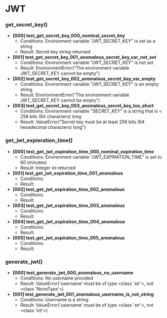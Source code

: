 # JWT

### get_secret_key()
- **[000] test_get_secret_key_000_nominal_secret_key**
    - Conditions: Environment variable "JWT_SECRET_KEY" is set as a string
    - Result: Secret key string returned
- **[001] test_get_secret_key_001_anomalous_secret_key_var_not_set**
    - Conditions: Environment variable "JWT_SECRET_KEY" is not set
    - Result: EnvironmentError("The environment variable JWT_SECRET_KEY cannot be empty")
- **[002] test_get_secret_key_002_anomalous_secret_key_var_empty**
    - Conditions: Environment variable "JWT_SECRET_KEY" is an empty string
    - Result: EnvironmentError("The environment variable JWT_SECRET_KEY cannot be empty")
- **[003] test_get_secret_key_003_anomalous_secret_key_too_short**
    - Conditions: Environment variable "SECRET_KEY" is a string that is < 256 bits (64 characters) long
    - Result: ValueError("Secret key must be at least 256 bits (64 hexadecimal characters) long")


### get_jwt_expieration_time()
- **[000] test_get_jwt_expiration_time_000_nominal_expiration_time**
    - Conditions: Environment variable "JWT_EXPIRATION_TIME" is set to 60 (minutes)
    - Result: Integer `60` returned
- **[001] test_get_jwt_expiration_time_001_anomalous**
    - Conditions:
    - Result:
- **[002] test_get_jwt_expiration_time_002_anomalous**
    - Conditions:
    - Result:
- **[003] test_get_jwt_expiration_time_003_anomalous**
    - Conditions:
    - Result:
- **[004] test_get_jwt_expiration_time_004_anomalous**
    - Conditions:
    - Result:
- **[005] test_get_jwt_expiration_time_005_anomalous**
    - Conditions:
    - Result:

### generate_jwt()
- **[000] test_generate_jwt_000_anomalous_no_username**
    - Conditions: No username provided
    - Result: ValueError('username' must be of type <class 'str'>, not <class 'NoneType'>)
- **[001] test_generate_jwt_001_anomalous_username_is_not_string**
    - Conditions: Username is a string
    - Result: ValueError('username' must be of type <class 'str'>, not <class 'int'>)
